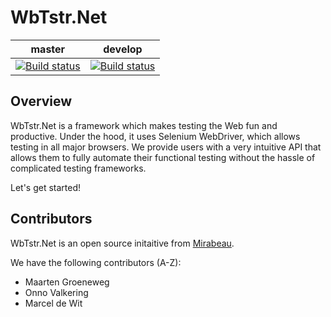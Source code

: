 # WbTstr.Net
| master | develop |
| --- | --- |
| [![Build status](https://img.shields.io/appveyor/ci/onnovalkering/wbtstr/master.svg)](https://ci.appveyor.com/project/onnovalkering/wbtstr/branch/master) | [![Build status](https://img.shields.io/appveyor/ci/onnovalkering/wbtstr/develop.svg)](https://ci.appveyor.com/project/onnovalkering/wbtstr/branch/develop) |

## Overview
WbTstr.Net is a framework which makes testing the Web fun and productive. Under the hood, it uses Selenium WebDriver, which allows testing in all major browsers. We provide users with a very intuitive API that allows them to fully automate their functional testing without the hassle of complicated testing frameworks.

Let's get started!

## Contributors
WbTstr.Net is an open source initaitive from [Mirabeau](https://www.mirabeau.nl/en).

We have the following contributors (A-Z):

* Maarten Groeneweg
* Onno Valkering
* Marcel de Wit